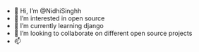 - 👋 Hi, I’m @NidhiSinghh
- 👀 I’m interested in open source
- 🌱 I’m currently learning django
- 💞️ I’m looking to collaborate on different open source projects
- 📫


<!---
NidhiSinghh/NidhiSinghh is a ✨ special ✨ repository because its `README.md` (this file) appears on your GitHub profile.
You can click the Preview link to take a look at your changes.
--->
